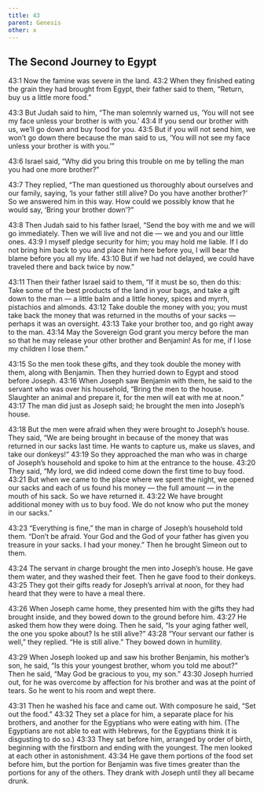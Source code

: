 ```yaml
---
title: 43
parent: Genesis
other: x
---
```


## The Second Journey to Egypt

<a name="43:1">43:1</a> Now the famine was severe in the land. <a name="43:2">43:2</a> When they finished eating the grain they had brought from Egypt, their father said to them, “Return, buy us a little more food.”

<a name="43:3">43:3</a> But Judah said to him, “The man solemnly warned us, ‘You will not see my face unless your brother is with you.’ <a name="43:4">43:4</a> If you send our brother with us, we’ll go down and buy food for you. <a name="43:5">43:5</a> But if you will not send him, we won’t go down there because the man said to us, ‘You will not see my face unless your brother is with you.’”

<a name="43:6">43:6</a> Israel said, “Why did you bring this trouble on me by telling the man you had one more brother?”

<a name="43:7">43:7</a> They replied, “The man questioned us thoroughly about ourselves and our family, saying, ‘Is your father still alive? Do you have another brother?’ So we answered him in this way. How could we possibly know that he would say, ‘Bring your brother down’?”

<a name="43:8">43:8</a> Then Judah said to his father Israel, “Send the boy with me and we will go immediately. Then we will live and not die — we and you and our little ones. <a name="43:9">43:9</a> I myself pledge security for him; you may hold me liable. If I do not bring him back to you and place him here before you, I will bear the blame before you all my life. <a name="43:10">43:10</a> But if we had not delayed, we could have traveled there and back twice by now.”

<a name="43:11">43:11</a> Then their father Israel said to them, “If it must be so, then do this: Take some of the best products of the land in your bags, and take a gift down to the man — a little balm and a little honey, spices and myrrh, pistachios and almonds. <a name="43:12">43:12</a> Take double the money with you; you must take back the money that was returned in the mouths of your sacks — perhaps it was an oversight. <a name="43:13">43:13</a> Take your brother too, and go right away to the man. <a name="43:14">43:14</a> May the Sovereign God grant you mercy before the man so that he may release your other brother and Benjamin! As for me, if I lose my children I lose them.”

<a name="43:15">43:15</a> So the men took these gifts, and they took double the money with them, along with Benjamin. Then they hurried down to Egypt and stood before Joseph. <a name="43:16">43:16</a> When Joseph saw Benjamin with them, he said to the servant who was over his household, “Bring the men to the house. Slaughter an animal and prepare it, for the men will eat with me at noon.” <a name="43:17">43:17</a> The man did just as Joseph said; he brought the men into Joseph’s house.

<a name="43:18">43:18</a> But the men were afraid when they were brought to Joseph’s house. They said, “We are being brought in because of the money that was returned in our sacks last time. He wants to capture us, make us slaves, and take our donkeys!” <a name="43:19">43:19</a> So they approached the man who was in charge of Joseph’s household and spoke to him at the entrance to the house. <a name="43:20">43:20</a> They said, “My lord, we did indeed come down the first time to buy food. <a name="43:21">43:21</a> But when we came to the place where we spent the night, we opened our sacks and each of us found his money — the full amount — in the mouth of his sack. So we have returned it. <a name="43:22">43:22</a> We have brought additional money with us to buy food. We do not know who put the money in our sacks.”

<a name="43:23">43:23</a> “Everything is fine,” the man in charge of Joseph’s household told them. “Don’t be afraid. Your God and the God of your father has given you treasure in your sacks. I had your money.” Then he brought Simeon out to them.

<a name="43:24">43:24</a> The servant in charge brought the men into Joseph’s house. He gave them water, and they washed their feet. Then he gave food to their donkeys. <a name="43:25">43:25</a> They got their gifts ready for Joseph’s arrival at noon, for they had heard that they were to have a meal there.

<a name="43:26">43:26</a> When Joseph came home, they presented him with the gifts they had brought inside, and they bowed down to the ground before him. <a name="43:27">43:27</a> He asked them how they were doing. Then he said, “Is your aging father well, the one you spoke about? Is he still alive?” <a name="43:28">43:28</a> “Your servant our father is well,” they replied. “He is still alive.” They bowed down in humility.

<a name="43:29">43:29</a> When Joseph looked up and saw his brother Benjamin, his mother’s son, he said, “Is this your youngest brother, whom you told me about?” Then he said, “May God be gracious to you, my son.” <a name="43:30">43:30</a> Joseph hurried out, for he was overcome by affection for his brother and was at the point of tears. So he went to his room and wept there.

<a name="43:31">43:31</a> Then he washed his face and came out. With composure he said, “Set out the food.” <a name="43:32">43:32</a> They set a place for him, a separate place for his brothers, and another for the Egyptians who were eating with him. (The Egyptians are not able to eat with Hebrews, for the Egyptians think it is disgusting to do so.) <a name="43:33">43:33</a> They sat before him, arranged by order of birth, beginning with the firstborn and ending with the youngest. The men looked at each other in astonishment. <a name="43:34">43:34</a> He gave them portions of the food set before him, but the portion for Benjamin was five times greater than the portions for any of the others. They drank with Joseph until they all became drunk.
